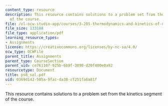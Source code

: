 ```yaml
---
content_type: resource
description: This resource contains solutions to a problem set from the kinetics segment
  of the course.
file: /ol-ocw-studio-app/courses/3-205-thermodynamics-and-kinetics-of-materials-fall-2006/0369d142505a9facda38cf251fa6a81f_ps8_sol.pdf
file_size: 133188
file_type: application/pdf
learning_resource_types:
- Assignments
license: https://creativecommons.org/licenses/by-nc-sa/4.0/
ocw_type: OCWFile
parent_title: Assignments
parent_type: CourseSection
parent_uid: ce761107-925b-6b9f-3890-d20f400e0a92
resourcetype: Document
title: ps8_sol.pdf
uid: 0369d142-505a-9fac-da38-cf251fa6a81f
---
```

This resource contains solutions to a problem set from the kinetics segment of the course.